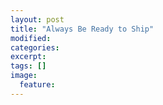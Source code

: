 ```yaml
---
layout: post
title: "Always Be Ready to Ship"
modified:
categories: 
excerpt:
tags: []
image:
  feature:
---
```


